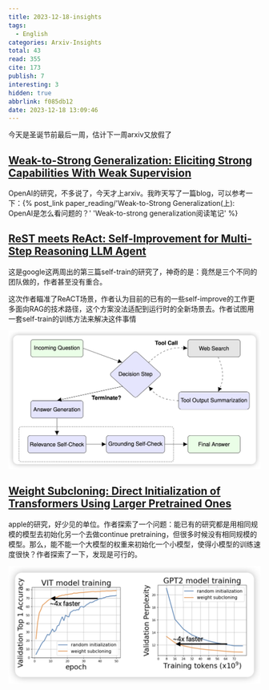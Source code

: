 ```yaml
---
title: 2023-12-18-insights
tags:
  - English
categories: Arxiv-Insights
total: 43
read: 355
cite: 173
publish: 7
interesting: 3
hidden: true
abbrlink: f085db12
date: 2023-12-18 13:09:46
---
```


今天是圣诞节前最后一周，估计下一周arxiv又放假了

## [Weak-to-Strong Generalization: Eliciting Strong Capabilities With Weak Supervision](https://arxiv.org/pdf/2312.09390.pdf)

OpenAI的研究，不多说了，今天才上arxiv。我昨天写了一篇blog，可以参考一下：{% post_link  paper_reading/'Weak-to-Strong Generalization(上): OpenAI是怎么看问题的？' 'Weak-to-strong generalization阅读笔记' %}



## [ReST meets ReAct: Self-Improvement for Multi-Step Reasoning LLM Agent](https://arxiv.org/pdf/2312.10003.pdf)

这是google这两周出的第三篇self-train的研究了，神奇的是：竟然是三个不同的团队做的，作者甚至没有重合。

这次作者瞄准了ReACT场景，作者认为目前的已有的一些self-improve的工作更多面向RAG的技术路径，这个方案没法适配到运行时的全新场景去。作者试图用一套self-train的训练方法来解决这件事情

<img src="../../files/images/arxiv-insights/2023-12-18-12-22/rest-react.png">



## [Weight Subcloning: Direct Initialization of Transformers Using Larger Pretrained Ones](https://arxiv.org/pdf/2312.09299.pdf)
apple的研究，好少见的单位。作者探索了一个问题：能已有的研究都是用相同规模的模型去初始化另一个去做continue pretraining，但很多时候没有相同规模的模型。那么，能不能一个大模型的权重来初始化一个小模型，使得小模型的训练速度很快？作者探索了一下，发现是可行的。

<img src="../../files/images/arxiv-insights/2023-12-18-12-22/init-to-small.png">
